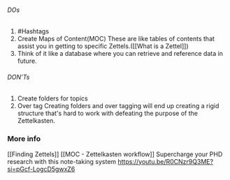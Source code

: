 ###### DOs
1. #Hashtags
2. Create Maps of Content(MOC)
		These are like tables of contents that assist you in getting to specific Zettels.([[What is a Zettel]])
3. Think of it like a database where you can retrieve and reference data in future.
###### DON'Ts
1. Create folders for topics
2. Over tag
		Creating folders and over tagging will end up creating a rigid structure that's hard to work with defeating the purpose of the Zettelkasten.
### More info
[[Finding Zettels]]
[[MOC - Zettelkasten workflow]]
Supercharge your PHD research with this note-taking system 
https://youtu.be/R0CNzr9Q3ME?si=pGcf-LogcD5gwxZ6
